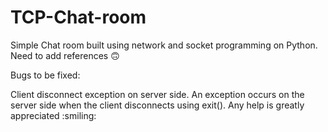 # TCP-Chat-room
Simple Chat room built using network and socket programming on Python. Need to add references :upside_down_face:

Bugs to be fixed:

Client disconnect exception on server side.  An exception occurs on the server side when the client disconnects using exit(). Any help is greatly appreciated :smiling:




